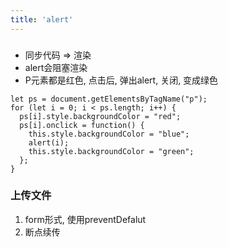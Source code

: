 ```yaml
---
title: 'alert'
---
```


### 
* 同步代码 => 渲染
* alert会阻塞渲染
* P元素都是红色, 点击后, 弹出alert, 关闭, 变成绿色

```JS
let ps = document.getElementsByTagName("p");
for (let i = 0; i < ps.length; i++) {
  ps[i].style.backgroundColor = "red";
  ps[i].onclick = function() {
    this.style.backgroundColor = "blue";
    alert(i);
    this.style.backgroundColor = "green";
  };
}
```


### 上传文件
1. form形式, 使用preventDefalut
2. 断点续传

